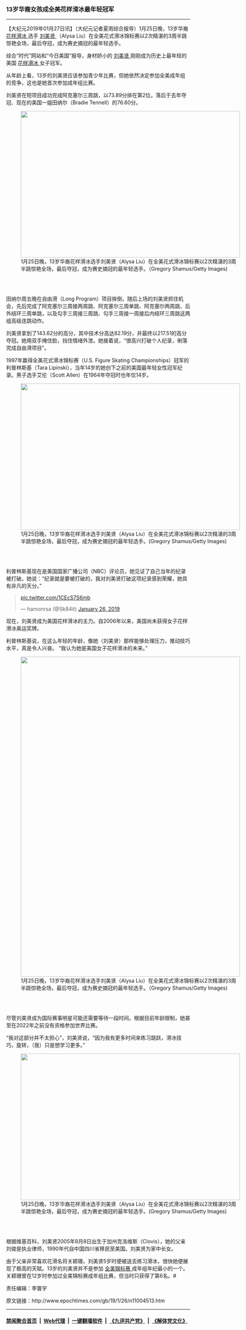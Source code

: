 ### 13岁华裔女孩成全美花样滑冰最年轻冠军
------------------------

<p>
 【大纪元2019年01月27日讯】（大纪元记者夏雨综合报导）1月25日晚，13岁华裔
 <a href="http://www.epochtimes.com/gb/tag/%E8%8A%B1%E6%A0%B7%E6%BB%91%E5%86%B0.html">
  花样滑冰
 </a>
 选手
 <a href="http://www.epochtimes.com/gb/tag/%E5%88%98%E7%BE%8E%E8%B4%A4.html">
  刘美贤
 </a>
 （Alysa Liu）在全美花式滑冰锦标赛以2次精湛的3周半跳惊艳全场，最后夺冠，成为赛史摘冠的最年轻选手。
</p>
<p>
 综合“时代”网站和“今日美国”报导，身材娇小的
 <a href="http://www.epochtimes.com/gb/tag/%E5%88%98%E7%BE%8E%E8%B4%A4.html">
  刘美贤
 </a>
 刚刚成为历史上最年轻的美国
 <a href="http://www.epochtimes.com/gb/tag/%E8%8A%B1%E6%A0%B7%E6%BB%91%E5%86%B0.html">
  花样滑冰
 </a>
 女子冠军。
</p>
<p>
 从年龄上看，13岁的刘美贤应该参加青少年比赛，但她依然决定参加全美成年组的竞争，这也是她首次参加成年组比赛。
</p>
<p>
 刘美贤在短项目成功完成阿克塞尔三周跳，以73.89分排在第2位，落后于去年夺冠、现在的美国一姐田纳尔（Bradie Tennell）的76.60分。
</p>
<figure class="wp-caption aligncenter" id="attachment_11004520" style="width: 600px">
 <a href="http://i.epochtimes.com/assets/uploads/2019/01/GettyImages-1124925922.jpg">
  <img alt="" class="size-large wp-image-11004520" height="400" src="http://i.epochtimes.com/assets/uploads/2019/01/GettyImages-1124925922-600x400.jpg" width="600"/>
 </a>
 <br/><figcaption class="wp-caption-text">
  1月25日晚，13岁华裔花样滑冰选手刘美贤（Alysa Liu）在全美花式滑冰锦标赛以2次精湛的3周半跳惊艳全场，最后夺冠，成为赛史摘冠的最年轻选手。（Gregory Shamus/Getty Images)
 </figcaption><br/>
</figure><br/>
<p>
 田纳尔周五晚在自由滑（Long Program）项目摔倒，随后上场的刘美贤抓住机会，先后完成了阿克塞尔三周接两周跳、阿克塞尔三周单跳、阿克塞尔两周跳、后外结环三周单跳，以及勾手三周接三周跳、勾手三周接一周接后内结环三周跳这两组高级连跳动作。
</p>
<p>
 刘美贤拿到了143.62分的高分，其中技术分高达82.19分，并最终以217.51的高分夺冠。她用双手掩住脸，挡住情绪外泄。她接着说，“很高兴打破个人纪录，俐落完成自由滑项目”。
</p>
<div class="video_fit_container">
</div>
<p>
 1997年赢得全美花式滑冰锦标赛（U.S. Figure Skating Championships）冠军的利普林斯基（Tara Lipinski），当年14岁的她创下之前的美国最年轻女性冠军纪录。男子选手艾伦（Scott Allen）在1964年夺冠时也年仅14岁。
</p>
<figure class="wp-caption aligncenter" id="attachment_11004517" style="width: 600px">
 <a href="http://i.epochtimes.com/assets/uploads/2019/01/GettyImages-1124606140.jpg">
  <img alt="" class="size-large wp-image-11004517" height="400" src="http://i.epochtimes.com/assets/uploads/2019/01/GettyImages-1124606140-600x400.jpg" width="600"/>
 </a>
 <br/><figcaption class="wp-caption-text">
  1月25日晚，13岁华裔花样滑冰选手刘美贤（Alysa Liu）在全美花式滑冰锦标赛以2次精湛的3周半跳惊艳全场，最后夺冠，成为赛史摘冠的最年轻选手。(Gregory Shamus/Getty Images)
 </figcaption><br/>
</figure><br/>
<p>
 利普林斯基现在是美国国家广播公司（NBC）评论员，她见证了自己当年的纪录被打破。她说：“纪录就是要被打破的，我对刘美贤打破这项纪录感到荣耀，她具有非凡的天分。”
</p>
<p>
</p>
<blockquote class="twitter-tweet" data-lang="en">
 <p dir="ltr" lang="und">
  <a href="https://t.co/1CEcS7S6mb">
   pic.twitter.com/1CEcS7S6mb
  </a>
 </p>
 <p>
  — hamonrsa (@Sk84it)
  <a href="https://twitter.com/Sk84it/status/1089033891837591552?ref_src=twsrc%5Etfw">
   January 26, 2019
  </a>
 </p>
</blockquote>
<p>
 <p>
 </p>
 <p>
  现在，刘美贤成为美国花样滑冰的主力。自2006年以来，美国尚未获得女子花样滑冰奥运奖牌。
 </p>
 <p>
  利普林斯基说，在这么年轻的年龄，像她（刘美贤）那样能够处理压力，推动技巧水平，真是令人兴奋。 “我认为她是美国女子花样滑冰的未来。”
 </p>
 <figure class="wp-caption aligncenter" id="attachment_11004519" style="width: 600px">
  <a href="http://i.epochtimes.com/assets/uploads/2019/01/GettyImages-1124925918.jpg">
   <img alt="" class="size-large wp-image-11004519" height="874" src="http://i.epochtimes.com/assets/uploads/2019/01/GettyImages-1124925918-600x874.jpg" width="600"/>
  </a>
  <br/><figcaption class="wp-caption-text">
   1月25日晚，13岁华裔花样滑冰选手刘美贤（Alysa Liu）在全美花式滑冰锦标赛以2次精湛的3周半跳惊艳全场，最后夺冠，成为赛史摘冠的最年轻选手。（Gregory Shamus/Getty Images)
  </figcaption><br/>
 </figure><br/>
 <p>
  尽管刘美贤成为国际赛事明星可能还需要等待一段时间。根据目前年龄限制，她甚至在2022年之前没有资格参加世界比赛。
 </p>
 <p>
  “我对这部分并不太担心”，刘美贤说，“因为我有更多时间来练习跳跃，滑冰技巧，旋转，（我）只是想学习更多。”
 </p>
 <figure class="wp-caption aligncenter" id="attachment_11004521" style="width: 600px">
  <a href="http://i.epochtimes.com/assets/uploads/2019/01/GettyImages-1124926008.jpg">
   <img alt="" class="size-large wp-image-11004521" height="400" src="http://i.epochtimes.com/assets/uploads/2019/01/GettyImages-1124926008-600x400.jpg" width="600"/>
  </a>
  <br/><figcaption class="wp-caption-text">
   1月25日晚，13岁华裔花样滑冰选手刘美贤（Alysa Liu）在全美花式滑冰锦标赛以2次精湛的3周半跳惊艳全场，最后夺冠，成为赛史摘冠的最年轻选手。(Gregory Shamus/Getty Images)
  </figcaption><br/>
 </figure><br/>
 <p>
  根据维基百科，刘美贤2005年8月8日出生于加州克洛维斯（Clovis），她的父亲刘俊是执业律师，1990年代自中国四川省移民至美国。刘美贤为家中长女。
 </p>
 <p>
  由于父亲非常喜欢花滑名将关颖珊，刘美贤5岁时便被送去练习滑冰，很快她便展现了极高的天赋。13岁的刘美贤并不是参加
  <a href="http://www.epochtimes.com/gb/tag/%E5%85%A8%E7%BE%8E%E9%94%A6%E6%A0%87%E8%B5%9B.html">
   全美锦标赛
  </a>
  成年组年纪最小的一个。关颖珊曾在12岁时参加过全美锦标赛成年组比赛，但当时只获得了第6名。#
 </p>
 <p>
  责任编辑：李寰宇
 </p>
</p>
原文链接：http://www.epochtimes.com/gb/19/1/26/n11004513.htm


------------------------
#### [禁闻聚合首页](https://github.com/gfw-breaker/banned-news/blob/master/README.md) &nbsp;|&nbsp; [Web代理](https://github.com/gfw-breaker/open-proxy/blob/master/README.md) &nbsp;|&nbsp; [一键翻墙软件](https://github.com/gfw-breaker/nogfw/blob/master/README.md) &nbsp;|&nbsp; [《九评共产党》](https://github.com/gfw-breaker/9ping.md/blob/master/README.md#九评之一评共产党是什么) &nbsp;|&nbsp; [《解体党文化》](https://github.com/gfw-breaker/jtdwh.md/blob/master/README.md#绪论)
